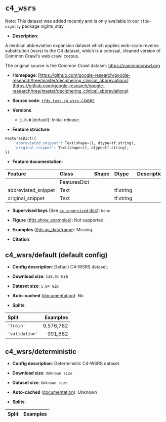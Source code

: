 <div itemscope itemtype="http://schema.org/Dataset">
  <div itemscope itemprop="includedInDataCatalog" itemtype="http://schema.org/DataCatalog">
    <meta itemprop="name" content="TensorFlow Datasets" />
  </div>
  <meta itemprop="name" content="c4_wsrs" />
  <meta itemprop="description" content="A medical abbreviation expansion dataset which applies web-scale reverse&#10;substitution (wsrs) to the C4 dataset, which is a colossal, cleaned version of&#10;Common Crawl&#x27;s web crawl corpus.&#10;&#10;The original source is the Common Crawl dataset: https://commoncrawl.org&#10;&#10;To use this dataset:&#10;&#10;```python&#10;import tensorflow_datasets as tfds&#10;&#10;ds = tfds.load(&#x27;c4_wsrs&#x27;, split=&#x27;train&#x27;)&#10;for ex in ds.take(4):&#10;  print(ex)&#10;```&#10;&#10;See [the guide](https://www.tensorflow.org/datasets/overview) for more&#10;informations on [tensorflow_datasets](https://www.tensorflow.org/datasets).&#10;&#10;" />
  <meta itemprop="url" content="https://www.tensorflow.org/datasets/catalog/c4_wsrs" />
  <meta itemprop="sameAs" content="https://github.com/google-research/google-research/tree/master/deciphering_clinical_abbreviations" />
  <meta itemprop="citation" content="" />
</div>

# `c4_wsrs`


Note: This dataset was added recently and is only available in our
`tfds-nightly` package
<span class="material-icons" title="Available only in the tfds-nightly package">nights_stay</span>.

*   **Description**:

A medical abbreviation expansion dataset which applies web-scale reverse
substitution (wsrs) to the C4 dataset, which is a colossal, cleaned version of
Common Crawl's web crawl corpus.

The original source is the Common Crawl dataset: https://commoncrawl.org

*   **Homepage**:
    [https://github.com/google-research/google-research/tree/master/deciphering_clinical_abbreviations](https://github.com/google-research/google-research/tree/master/deciphering_clinical_abbreviations)

*   **Source code**:
    [`tfds.text.c4_wsrs.C4WSRS`](https://github.com/tensorflow/datasets/tree/master/tensorflow_datasets/text/c4_wsrs/c4_wsrs.py)

*   **Versions**:

    *   **`1.0.0`** (default): Initial release.

*   **Feature structure**:

```python
FeaturesDict({
    'abbreviated_snippet': Text(shape=(), dtype=tf.string),
    'original_snippet': Text(shape=(), dtype=tf.string),
})
```

*   **Feature documentation**:

Feature             | Class        | Shape | Dtype     | Description
:------------------ | :----------- | :---- | :-------- | :----------
                    | FeaturesDict |       |           |
abbreviated_snippet | Text         |       | tf.string |
original_snippet    | Text         |       | tf.string |

*   **Supervised keys** (See
    [`as_supervised` doc](https://www.tensorflow.org/datasets/api_docs/python/tfds/load#args)):
    `None`

*   **Figure**
    ([tfds.show_examples](https://www.tensorflow.org/datasets/api_docs/python/tfds/visualization/show_examples)):
    Not supported.

*   **Examples**
    ([tfds.as_dataframe](https://www.tensorflow.org/datasets/api_docs/python/tfds/as_dataframe)):
    Missing.

*   **Citation**:


## c4_wsrs/default (default config)

*   **Config description**: Default C4-WSRS dataset.

*   **Download size**: `143.01 KiB`

*   **Dataset size**: `5.84 GiB`

*   **Auto-cached**
    ([documentation](https://www.tensorflow.org/datasets/performances#auto-caching)):
    No

*   **Splits**:

Split          | Examples
:------------- | --------:
`'train'`      | 9,576,782
`'validation'` | 991,682

## c4_wsrs/deterministic

*   **Config description**: Deterministic C4-WSRS dataset.

*   **Download size**: `Unknown size`

*   **Dataset size**: `Unknown size`

*   **Auto-cached**
    ([documentation](https://www.tensorflow.org/datasets/performances#auto-caching)):
    Unknown

*   **Splits**:

Split | Examples
:---- | -------:
